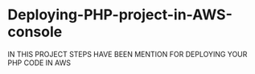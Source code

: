 # Deploying-PHP-project-in-AWS-console
IN THIS PROJECT STEPS HAVE BEEN MENTION FOR DEPLOYING YOUR PHP CODE IN AWS
